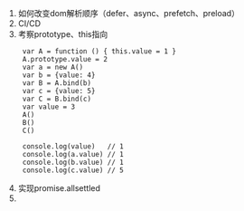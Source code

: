 1. 如何改变dom解析顺序（defer、async、prefetch、preload）
2. CI/CD
3. 考察prototype、this指向
   ```
    var A = function () { this.value = 1 }
    A.prototype.value = 2
    var a = new A()
    var b = {value: 4}
    var B = A.bind(b)
    var c = {value: 5}
    var C = B.bind(c)
    var value = 3
    A()
    B()
    C()

    console.log(value)   // 1
    console.log(a.value) // 1
    console.log(b.value) // 1 
    console.log(c.value) // 5
   ```
4. 实现promise.allsettled
5.  